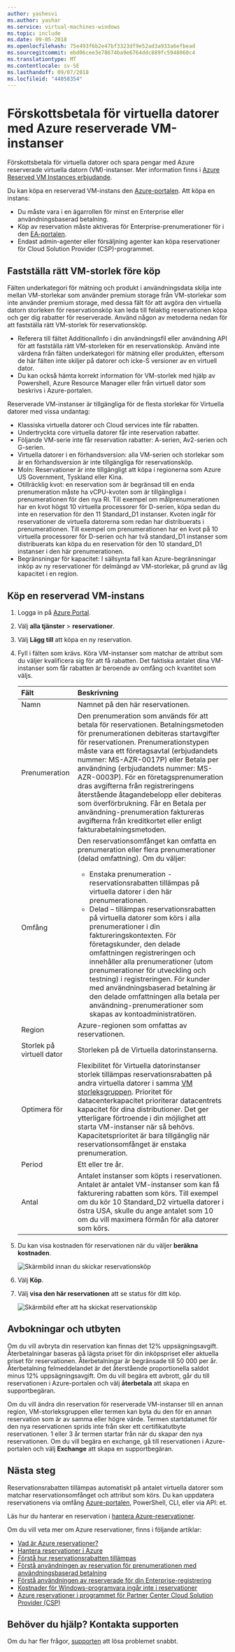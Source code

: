```yaml
---
author: yashesvi
ms.author: yashar
ms.service: virtual-machines-windows
ms.topic: include
ms.date: 09-05-2018
ms.openlocfilehash: 75e493f6b2e47bf3323df9e52ad3a933a6efbead
ms.sourcegitcommit: ebd06cee3e78674ba9e6764ddc889fc5948060c4
ms.translationtype: MT
ms.contentlocale: sv-SE
ms.lasthandoff: 09/07/2018
ms.locfileid: "44058354"
---
```

# <a name="prepay-for-virtual-machines-with-azure-reserved-vm-instances"></a>Förskottsbetala för virtuella datorer med Azure reserverade VM-instanser

Förskottsbetala för virtuella datorer och spara pengar med Azure reserverade virtuella datorn (VM)-instanser. Mer information finns i [Azure Reserved VM Instances erbjudande](https://azure.microsoft.com/pricing/reserved-vm-instances/).

Du kan köpa en reserverad VM-instans den [Azure-portalen](https://portal.azure.com). Att köpa en instans:

- Du måste vara i en ägarrollen för minst en Enterprise eller användningsbaserad betalning.
- Köp av reservation måste aktiveras för Enterprise-prenumerationer för i den [EA-portalen](https://ea.azure.com).
- Endast admin-agenter eller försäljning agenter kan köpa reservationer för Cloud Solution Provider (CSP)-programmet.

## <a name="determine-the-right-vm-size-before-purchase"></a>Fastställa rätt VM-storlek före köp

Fälten underkategori för mätning och produkt i användningsdata skilja inte mellan VM-storlekar som använder premium storage från VM-storlekar som inte använder premium storage, med dessa fält för att avgöra den virtuella datorn storleken för reservationsköp kan leda till felaktig reservationen köpa och ger dig rabatter för reserverade. Använd någon av metoderna nedan för att fastställa rätt VM-storlek för reservationsköp.

- Referera till fältet AdditionalInfo i din användningsfil eller användning API för att fastställa rätt VM-storleken för en reservationsköp. Använd inte värdena från fälten underkategori för mätning eller produkten, eftersom de här fälten inte skiljer på datorer och icke-S versioner av en virtuell dator.
- Du kan också hämta korrekt information för VM-storlek med hjälp av Powershell, Azure Resource Manager eller från virtuell dator som beskrivs i Azure-portalen.

Reserverade VM-instanser är tillgängliga för de flesta storlekar för Virtuella datorer med vissa undantag:

- Klassiska virtuella datorer och Cloud services inte får rabatten.
- Undertryckta core virtuella datorer får inte reservation rabatter.
- Följande VM-serie inte får reservation rabatter: A-serien, Av2-serien och G-serien.
- Virtuella datorer i en förhandsversion: alla VM-serien och storlekar som är en förhandsversion är inte tillgängliga för reservationsköp.
- Moln: Reservationer är inte tillgängligt att köpa i regionerna som Azure US Government, Tyskland eller Kina.
- Otillräcklig kvot: en reservation som är begränsad till en enda prenumeration måste ha vCPU-kvoten som är tillgängliga i prenumerationen för den nya RI. Till exempel om målprenumerationen har en kvot högst 10 virtuella processorer för D-serien, köpa sedan du inte en reservation för den 11 Standard_D1 instanser. Kvoten ingår för reservationer de virtuella datorerna som redan har distribuerats i prenumerationen. Till exempel om prenumerationen har en kvot på 10 virtuella processorer för D-serien och har två standard_D1 instanser som distribuerats kan köpa du en reservation för den 10 standard_D1 instanser i den här prenumerationen. 
- Begränsningar för kapacitet: I sällsynta fall kan Azure-begränsningar inköp av ny reservationer för delmängd av VM-storlekar, på grund av låg kapacitet i en region.

## <a name="buy-a-reserved-vm-instance"></a>Köp en reserverad VM-instans

1. Logga in på [Azure Portal](https://portal.azure.com).
2. Välj **alla tjänster** > **reservationer**.
3. Välj **Lägg till** att köpa en ny reservation.
4. Fyll i fälten som krävs. Köra VM-instanser som matchar de attribut som du väljer kvalificera sig för att få rabatten. Det faktiska antalet dina VM-instanser som får rabatten är beroende av omfång och kvantitet som väljs.

    | Fält      | Beskrivning|
    |:------------|:--------------|
    |Namn        |Namnet på den här reservationen.| 
    |Prenumeration|Den prenumeration som används för att betala för reservationen. Betalningsmetoden för prenumerationen debiteras startavgifter för reservationen. Prenumerationstypen måste vara ett företagsavtal (erbjudandets nummer: MS-AZR-0017P) eller Betala per användning (erbjudandets nummer: MS-AZR-0003P). För en företagsprenumeration dras avgifterna från registreringens återstående åtagandebelopp eller debiteras som överförbrukning. Får en Betala per användning-prenumeration faktureras avgifterna från kreditkortet eller enligt fakturabetalningsmetoden.|    
    |Omfång       |Den reservationsomfånget kan omfatta en prenumeration eller flera prenumerationer (delad omfattning). Om du väljer: <ul><li>Enstaka prenumeration - reservationsrabatten tillämpas på virtuella datorer i den här prenumerationen. </li><li>Delad – tillämpas reservationsrabatten på virtuella datorer som körs i alla prenumerationer i din faktureringskontexten. För företagskunder, den delade omfattningen registreringen och innehåller alla prenumerationer (utom prenumerationer för utveckling och testning) i registreringen. För kunder med användningsbaserad betalning är den delade omfattningen alla betala per användning-prenumerationer som skapas av kontoadministratören.</li></ul>|
    |Region    |Azure-regionen som omfattas av reservationen.|    
    |Storlek på virtuell dator     |Storleken på de Virtuella datorinstanserna.|
    |Optimera för     |Flexibilitet för Virtuella datorinstanser storlek tillämpas reservationsrabatten på andra virtuella datorer i samma [VM storleksgruppen](https://aka.ms/RIVMGroups). Prioritet för datacenterkapacitet prioriterar datacentrets kapacitet för dina distributioner. Det ger ytterligare förtroende i din möjlighet att starta VM-instanser när så behövs. Kapacitetsprioritet är bara tillgänglig när reservationsomfånget är enstaka prenumeration. |
    |Period        |Ett eller tre år.|
    |Antal    |Antalet instanser som köpts i reservationen. Antalet är antalet VM-instanser som kan få fakturering rabatten som körs. Till exempel om du kör 10 Standard_D2 virtuella datorer i östra USA, skulle du ange antalet som 10 om du vill maximera förmån för alla datorer som körs. |
5. Du kan visa kostnaden för reservationen när du väljer **beräkna kostnaden**.

    ![Skärmbild innan du skickar reservationsköp](./media/virtual-machines-buy-compute-reservations/virtualmachines-reservedvminstance-purchase.png)

6. Välj **Köp**.
7. Välj **visa den här reservationen** att se status för ditt köp.

    ![Skärmbild efter att ha skickat reservationsköp](./media/virtual-machines-buy-compute-reservations/virtualmachines-reservedvmInstance-submit.png)

## <a name="cancellations-and-exchanges"></a>Avbokningar och utbyten

Om du vill avbryta din reservation kan finnas det 12% uppsägningsavgift. Återbetalningar baseras på lägsta priset för din inköpspriset eller aktuella priset för reservationen. Återbetalningar är begränsade till 50 000 per år. Återbetalning felmeddelandet är det återstående proportionella saldot minus 12% uppsägningsavgift. Om du vill begära ett avbrott, går du till reservationen i Azure-portalen och välj **återbetala** att skapa en supportbegäran.

Om du vill ändra din reservation för reserverade VM-instanser till en annan region, VM-storleksgruppen eller termen kan byta du den för en annan reservation som är av samma eller högre värde. Termen startdatumet för den nya reservationen sprids inte från sker ett certifikatutbyte reservationen. 1 eller 3 år termen startar från när du skapar den nya reservationen. Om du vill begära en exchange, gå till reservationen i Azure-portalen och välj **Exchange** att skapa en supportbegäran.

## <a name="next-steps"></a>Nästa steg

Reservationsrabatten tillämpas automatiskt på antalet virtuella datorer som matchar reservationsomfånget och attribut som körs. Du kan uppdatera reservationens via omfång [Azure-portalen](https://portal.azure.com), PowerShell, CLI, eller via API: et.

Läs hur du hanterar en reservation i [hantera Azure-reservationer](../articles/billing/billing-manage-reserved-vm-instance.md).

Om du vill veta mer om Azure reservationer, finns i följande artiklar:

- [Vad är Azure reservationer?](../articles/billing/billing-save-compute-costs-reservations.md)
- [Hantera reservationer i Azure](../articles/billing/billing-manage-reserved-vm-instance.md)
- [Förstå hur reservationsrabatten tillämpas](../articles/billing/billing-understand-vm-reservation-charges.md)
- [Förstå användningen av reservation för prenumerationen med användningsbaserad betalning](../articles/billing/billing-understand-reserved-instance-usage.md)
- [Förstå användningen av reserverade för din Enterprise-registrering](../articles/billing/billing-understand-reserved-instance-usage-ea.md)
- [Kostnader för Windows-programvara ingår inte i reservationer](../articles/billing/billing-reserved-instance-windows-software-costs.md)
- [Azure reservationer i programmet för Partner Center Cloud Solution Provider (CSP)](https://docs.microsoft.com/partner-center/azure-reservations)

## <a name="need-help-contact-support"></a>Behöver du hjälp? Kontakta supporten

Om du har fler frågor, [supporten](https://portal.azure.com/?#blade/Microsoft_Azure_Support/HelpAndSupportBlade) att lösa problemet snabbt.
